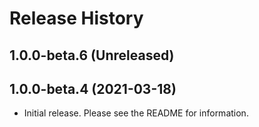 # Release History

## 1.0.0-beta.6 (Unreleased)

## 1.0.0-beta.4 (2021-03-18)

- Initial release. Please see the README for information.
